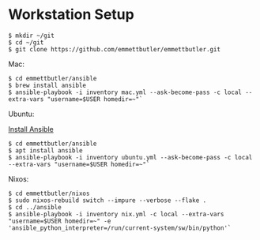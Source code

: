 Workstation Setup
=================

```
$ mkdir ~/git
$ cd ~/git
$ git clone https://github.com/emmettbutler/emmettbutler.git
```

Mac:
```
$ cd emmettbutler/ansible
$ brew install ansible
$ ansible-playbook -i inventory mac.yml --ask-become-pass -c local --extra-vars "username=$USER homedir=~"`
```

Ubuntu:

[Install Ansible](https://docs.ansible.com/ansible/latest/installation_guide/installation_distros.html\#installing-ansible-on-ubuntu)

```
$ cd emmettbutler/ansible
$ apt install ansible
$ ansible-playbook -i inventory ubuntu.yml --ask-become-pass -c local --extra-vars "username=$USER homedir=~"`
```

Nixos:
```
$ cd emmettbutler/nixos
$ sudo nixos-rebuild switch --impure --verbose --flake .
$ cd ../ansible
$ ansible-playbook -i inventory nix.yml -c local --extra-vars "username=$USER homedir=~" -e 'ansible_python_interpreter=/run/current-system/sw/bin/python'`
```
